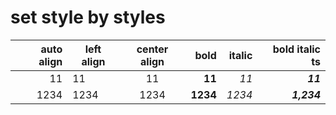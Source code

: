 # set style by styles
|auto align|left align|center align|  bold  |italic|bold italic ts|
|---------:|----------|:----------:|-------:|-----:|-------------:|
|        11|11        |     11     |  **11**|  _11_|      _**11**_|
|      1234|1234      |    1234    |**1234**|_1234_|   _**1,234**_|
